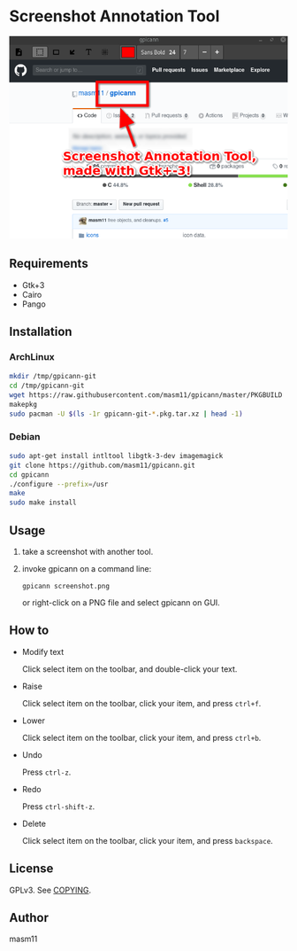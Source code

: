 # Screenshot Annotation Tool

<img src="screenshot.png">

## Requirements

- Gtk+3
- Cairo
- Pango

## Installation

### ArchLinux

```sh
mkdir /tmp/gpicann-git
cd /tmp/gpicann-git
wget https://raw.githubusercontent.com/masm11/gpicann/master/PKGBUILD
makepkg
sudo pacman -U $(ls -1r gpicann-git-*.pkg.tar.xz | head -1)
```

### Debian

```sh
sudo apt-get install intltool libgtk-3-dev imagemagick
git clone https://github.com/masm11/gpicann.git
cd gpicann
./configure --prefix=/usr
make
sudo make install
```

## Usage

1. take a screenshot with another tool.

2. invoke gpicann on a command line:
   ```
   gpicann screenshot.png
   ```
   or right-click on a PNG file and select gpicann on GUI.

## How to

- Modify text

  Click select item on the toolbar, and double-click your text.

- Raise

  Click select item on the toolbar, click your item, and press `ctrl+f`.

- Lower

  Click select item on the toolbar, click your item, and press `ctrl+b`.

- Undo

  Press `ctrl-z`.

- Redo

  Press `ctrl-shift-z`.

- Delete

  Click select item on the toolbar, click your item, and press `backspace`.

## License

GPLv3. See [COPYING](COPYING).

## Author

masm11
